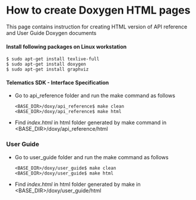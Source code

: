 # How to create Doxygen HTML pages

This page contains instruction for creating HTML version of API reference and User Guide Doxygen documents

#### Install following packages on Linux workstation

  ```(sh)
  $ sudo apt-get install texlive-full
  $ sudo apt-get install doxygen
  $ sudo apt-get install graphviz
  ```

#### Telematics SDK - Interface Specification

- Go to api_reference folder and run the make command as follows

  ```(sh)
  <BASE_DIR>/doxy/api_reference$ make clean
  <BASE_DIR>/doxy/api_reference$ make html
  ```
- Find *index.html* in html folder generated by make command in <BASE_DIR>/doxy/api_reference/html

### User Guide

- Go to user_guide folder and run the make command  as follows

   ```(sh)
   <BASE_DIR>/doxy/user_guide$ make clean
   <BASE_DIR>/doxy/user_guide$ make html
   ```

- Find *index.html* in html folder generated by make in <BASE_DIR>/doxy/user_guide/html
